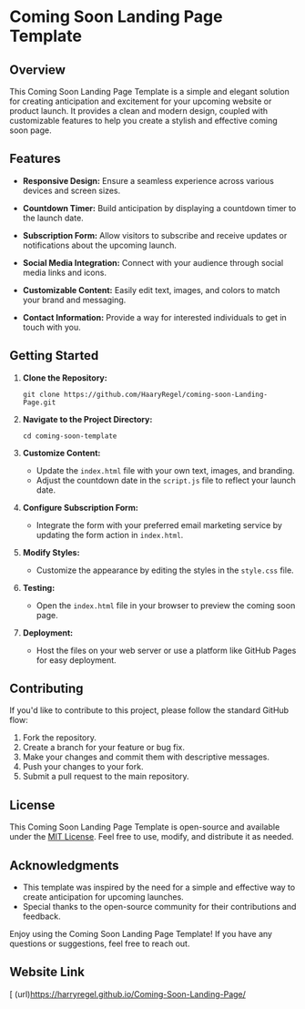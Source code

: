 # Coming Soon Landing Page Template

## Overview

This Coming Soon Landing Page Template is a simple and elegant solution for creating anticipation and excitement for your upcoming website or product launch. It provides a clean and modern design, coupled with customizable features to help you create a stylish and effective coming soon page.

## Features

- **Responsive Design:** Ensure a seamless experience across various devices and screen sizes.
  
- **Countdown Timer:** Build anticipation by displaying a countdown timer to the launch date.

- **Subscription Form:** Allow visitors to subscribe and receive updates or notifications about the upcoming launch.

- **Social Media Integration:** Connect with your audience through social media links and icons.

- **Customizable Content:** Easily edit text, images, and colors to match your brand and messaging.

- **Contact Information:** Provide a way for interested individuals to get in touch with you.

## Getting Started

1. **Clone the Repository:**
   ```
   git clone https://github.com/HaaryRegel/coming-soon-Landing-Page.git
   ```

2. **Navigate to the Project Directory:**
   ```
   cd coming-soon-template
   ```

3. **Customize Content:**
   - Update the `index.html` file with your own text, images, and branding.
   - Adjust the countdown date in the `script.js` file to reflect your launch date.

4. **Configure Subscription Form:**
   - Integrate the form with your preferred email marketing service by updating the form action in `index.html`.

5. **Modify Styles:**
   - Customize the appearance by editing the styles in the `style.css` file.

6. **Testing:**
   - Open the `index.html` file in your browser to preview the coming soon page.

7. **Deployment:**
   - Host the files on your web server or use a platform like GitHub Pages for easy deployment.

## Contributing

If you'd like to contribute to this project, please follow the standard GitHub flow:

1. Fork the repository.
2. Create a branch for your feature or bug fix.
3. Make your changes and commit them with descriptive messages.
4. Push your changes to your fork.
5. Submit a pull request to the main repository.

## License

This Coming Soon Landing Page Template is open-source and available under the [MIT License](LICENSE). Feel free to use, modify, and distribute it as needed.

## Acknowledgments

- This template was inspired by the need for a simple and effective way to create anticipation for upcoming launches.
- Special thanks to the open-source community for their contributions and feedback.

Enjoy using the Coming Soon Landing Page Template! If you have any questions or suggestions, feel free to reach out.

## Website Link
[
     (url)https://harryregel.github.io/Coming-Soon-Landing-Page/
